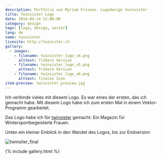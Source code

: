 ```yaml
---
description: Portfolio von Myriam Frisano. Logodesign twinsister
title: Twinsister Logo
date: 2014-04-14 12:00:00
category: design
tags: [logo, design, vector]
lang: de
name: twinsister
livesite: http://twinsiter.ch
gallery:
  - images:
    - filename: twinsister_logo_v4.png
      alttext: frühere Version
    - filename: twinsister_logo_v5.png
      alttext: frühere Version
    - filename: twinsister_logo_v6.png
      alttext: finales Icon
item-preview: twinsister_preview.jpg
---
```

Ich verbinde vieles mit diesem Logo. Es war eines der ersten, das ich gemacht habe. Mit diesem Logo habe ich zum ersten Mal in einem Vektor-Programm gearbeitet.

Das Logo habe ich für [twinsister](http://twinsister.ch) gemacht. Ein Magazin für Wintersportbegeisterte Frauen.

Unten ein kleiner Einblick in den Wandel des Logos, bis zur Endversion

![twinsiter_final]({{site.img_dir}}/twinsiter_logo_final.png)

{% include gallery.html %}

<style>
    .masonry img,
    #imagelightbox {
        background: white;
    }
</style>
